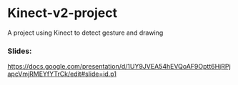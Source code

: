 # Kinect-v2-project
A project using Kinect to detect gesture and drawing
### Slides:
<https://docs.google.com/presentation/d/1UY9JVEA54hEVQoAF9Optt6HjRPjapcVmjRMEYfYTrCk/edit#slide=id.p1>
